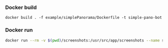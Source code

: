 ### Docker build
```
docker build . -f example/simplePanorama/Dockerfile -t simple-pano-bot
```

### Docker run
```bash
docker run --rm -v $(pwd)/screenshots:/usr/src/app/screenshots --name simple-pano-bot -e HOST=<Host> -e PORT=<PORT> -e USERNAME=<username> -e PASSWORD=<password> simple-pano-bot
```